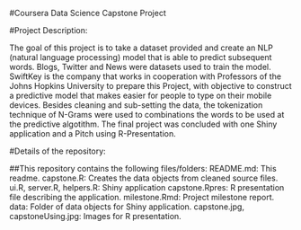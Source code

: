 #Coursera Data Science Capstone Project

#Project Description:

The goal of this project is to take a dataset provided and create an NLP (natural language processing) model that is able to predict subsequent words. Blogs, Twitter and News were datasets used to train the model.
SwiftKey is the company that works in cooperation with Professors of the Johns Hopkins University to prepare this Project, with objective to construct a predictive model that makes easier for people to type on their mobile devices.
Besides cleaning and sub-setting the data, the tokenization technique of N-Grams were used to combinations the words to be used at the predictive algotithm.
The final project was concluded with one Shiny application and a Pitch using R-Presentation.


#Details of the repository:

##This repository contains the following files/folders:
README.md: This readme.
capstone.R: Creates the data objects from cleaned source files.
ui.R, server.R, helpers.R: Shiny application
capstone.Rpres: R presentation file describing the application.
milestone.Rmd: Project milestone report.
data: Folder of data objects for Shiny application.
capstone.jpg, capstoneUsing.jpg: Images for R presentation.
